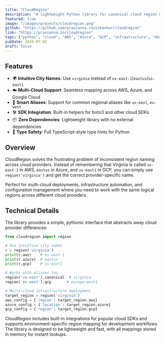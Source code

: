 ```yaml
---
title: "CloudRegion"
description: "A lightweight Python library for canonical cloud region mapping across AWS, Azure, and Google Cloud Platform"
featured: true
image: "/images/projects/cloudregion.png"
github: "https://github.com/prassanna-ravishankar/cloudregion"
link: "https://prassanna.io/cloudregion"
tags: ["python", "cloud", "AWS", "Azure", "GCP", "infrastructure", "devops"]
pubDate: 2025-07-01
draft: false
---
```


## Features

* 🌍 **Intuitive City Names**: Use `virginia` instead of `us-east-1`/`eastus`/`us-east1`
* ☁️ **Multi-Cloud Support**: Seamless mapping across AWS, Azure, and Google Cloud
* 🔄 **Smart Aliases**: Support for common regional aliases like `us-east`, `eu-west`
* 🛠️ **SDK Integration**: Built-in helpers for boto3 and other cloud SDKs
* 📦 **Zero Dependencies**: Lightweight library with no external dependencies
* 🎯 **Type Safety**: Full TypeScript-style type hints for Python

## Overview

CloudRegion solves the frustrating problem of inconsistent region naming across cloud providers. Instead of remembering that Virginia is called `us-east-1` in AWS, `eastus` in Azure, and `us-east1` in GCP, you can simply use `region('virginia')` and get the correct provider-specific name.

Perfect for multi-cloud deployments, infrastructure automation, and configuration management where you need to work with the same logical regions across different cloud providers.

## Technical Details

The library provides a simple, pythonic interface that abstracts away cloud provider differences:

```python
from cloudregion import region

# Use intuitive city names
r = region('virginia')
print(r.aws)    # us-east-1
print(r.azure)  # eastus
print(r.gcp)    # us-east1

# Works with aliases too
region('us-east').canonical  # virginia
region('eu-west').gcp       # europe-west1

# Multi-cloud infrastructure deployment
target_region = region('virginia')
aws_config = {'region': target_region.aws}
azure_config = {'location': target_region.azure}
gcp_config = {'region': target_region.gcp}
```

CloudRegion includes built-in integrations for popular cloud SDKs and supports environment-specific region mapping for development workflows. The library is designed to be lightweight and fast, with all mappings stored in memory for instant lookups. 